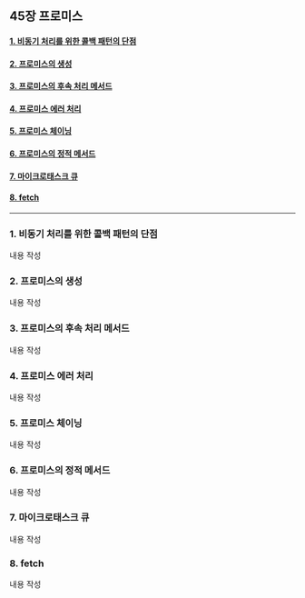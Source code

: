 ## 45장 프로미스

#### [1. 비동기 처리를 위한 콜백 패턴의 단점](#1-비동기-처리를-위한-콜백-패턴의-단점-1)
#### [2. 프로미스의 생성](#2-프로미스의-생성-1)
#### [3. 프로미스의 후속 처리 메서드](#3-프로미스의-후속-처리-메서드-1)
#### [4. 프로미스 에러 처리](#4-프로미스-에러-처리-1)
#### [5. 프로미스 체이닝](#5-프로미스-체이닝-1)
#### [6. 프로미스의 정적 메서드](#6-프로미스의-정적-메서드-1)
#### [7. 마이크로태스크 큐](#7-마이크로태스크-큐-1)
#### [8. fetch](#8-fetch-1)

***

### 1. 비동기 처리를 위한 콜백 패턴의 단점

내용 작성

### 2. 프로미스의 생성

내용 작성

### 3. 프로미스의 후속 처리 메서드

내용 작성

### 4. 프로미스 에러 처리

내용 작성

### 5. 프로미스 체이닝

내용 작성

### 6. 프로미스의 정적 메서드

내용 작성

### 7. 마이크로태스크 큐

내용 작성

### 8. fetch

내용 작성

